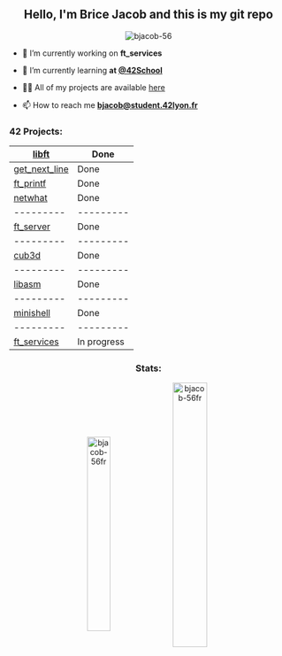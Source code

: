 <h2 align="center">Hello, I'm Brice Jacob and this is my git repo</h2>

<p align="center"> <img src="https://komarev.com/ghpvc/?username=bjacob-56&label=Profile%20views&color=0e75b6&style=flat" alt="bjacob-56" /> </p>

- 🔭 I’m currently working on **ft_services**

- 🌱 I’m currently learning **at [@42School](https://github.com/42School)**

- 👨‍💻 All of my projects are available [here](https://github.com/bjacob-56?tab=repositories)

- 📫 How to reach me **bjacob@student.42lyon.fr**

<h3 align="left">42 Projects:</h3>

| [libft](https://github.com/bjacob-56FR/libft) | Done |
|---------|---------|
| [get_next_line](https://github.com/bjacob-56FR/get_next_line) | Done |
| [ft_printf](https://github.com/bjacob-56FR/ft_printf) | Done |
| [netwhat](https://github.com/bjacob-56FR/netwhat) | Done |
|---------|---------|
| [ft_server](https://github.com/bjacob-56FR/ft_server) | Done |
|---------|---------|
| [cub3d](https://github.com/bjacob-56FR/cub3d) | Done |
|---------|---------|
| [libasm](https://github.com/bjacob-56FR/libasm) | Done |
|---------|---------|
| [minishell](https://github.com/bjacob-56FR/minishell) | Done |
|---------|---------|
| [ft_services](https://github.com/bjacob-56FR/ft_services) | In progress |

<h3 align="center">Stats:</h3>
<p align="center"><img align="center" src="https://github-readme-stats.vercel.app/api/top-langs?username=bjacob-56fr&show_icons=true&locale=en&layout=compact" alt="bjacob-56fr" height="30%" width="29%"/>&nbsp;<img align="center" src="https://github-readme-stats.vercel.app/api?username=bjacob-56fr&show_icons=true&locale=en" alt="bjacob-56fr" height="35%" width="35%" /></p>
